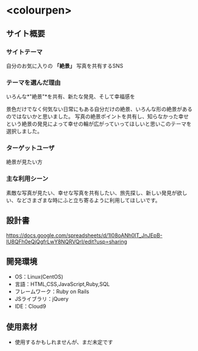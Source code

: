 # <**colourpen**>


## サイト概要

### サイトテーマ

自分のお気に入りの **「絶景」** 写真を共有するSNS


### テーマを選んだ理由

いろんな*"絶景"*を共有、新たな発見、そして幸福感を

景色だけでなく何気ない日常にもある自分だけの絶景、いろんな形の絶景があるのではないかと思いました。
写真の絶景ポイントを共有し、知らなかった幸せという絶景の発見によって幸せの輪が広がっていってほしいと思いこのテーマを選択しました。


### ターゲットユーザ

絶景が見たい方


### 主な利用シーン

素敵な写真が見たい、幸せな写真を共有したい、旅先探し、新しい発見が欲しい、などさまざまな時にふと立ち寄るように利用してほしいです。


## 設計書

https://docs.google.com/spreadsheets/d/1I08oANh0IT_JnJEpB-lU8QFh0eQjQgfrLwY8NQRVQrI/edit?usp=sharing


## 開発環境
- OS：Linux(CentOS)
- 言語：HTML,CSS,JavaScript,Ruby,SQL
- フレームワーク：Ruby on Rails
- JSライブラリ：jQuery
- IDE：Cloud9


## 使用素材
- 使用するかもしれませんが、まだ未定です


<!--# README-->

<!--This README would normally document whatever steps are necessary to get the-->
<!--application up and running.-->

<!--Things you may want to cover:-->

<!--* Ruby version-->

<!--* System dependencies-->

<!--* Configuration-->

<!--* Database creation-->

<!--* Database initialization-->

<!--* How to run the test suite-->

<!--* Services (job queues, cache servers, search engines, etc.)-->

<!--* Deployment instructions-->

<!--* ...-->
